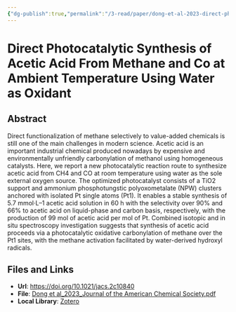 ```yaml
---
{"dg-publish":true,"permalink":"/3-read/paper/dong-et-al-2023-direct-photocatalytic-synthesis-of-acetic-acid-from-methane-and-co-at-ambient-temperature-using-water-as-oxidant/","tags":["paper/viewed"],"created":"","updated":""}
---
```



# Direct Photocatalytic Synthesis of Acetic Acid From Methane and Co at Ambient Temperature Using Water as Oxidant

## Abstract

Direct functionalization of methane selectively to value-added chemicals is still one of the main challenges in modern science. Acetic acid is an important industrial chemical produced nowadays by expensive and environmentally unfriendly carbonylation of methanol using homogeneous catalysts. Here, we report a new photocatalytic reaction route to synthesize acetic acid from CH4 and CO at room temperature using water as the sole external oxygen source. The optimized photocatalyst consists of a TiO2 support and ammonium phosphotungstic polyoxometalate (NPW) clusters anchored with isolated Pt single atoms (Pt1). It enables a stable synthesis of 5.7 mmol·L–1 acetic acid solution in 60 h with the selectivity over 90% and 66% to acetic acid on liquid-phase and carbon basis, respectively, with the production of 99 mol of acetic acid per mol of Pt. Combined isotopic and in situ spectroscopy investigation suggests that synthesis of acetic acid proceeds via a photocatalytic oxidative carbonylation of methane over the Pt1 sites, with the methane activation facilitated by water-derived hydroxyl radicals.

## Files and Links

- **Url**: https://doi.org/10.1021/jacs.2c10840
- **File**: [Dong et al_2023_Journal of the American Chemical Society.pdf](file:///C:%5CUsers%5Clengb%5COneDrive%20-%20lleng%5CZotero%5CSingle%20Atom%5CDong%20et%20al_2023_Journal%20of%20the%20American%20Chemical%20Society.pdf)
- **Local Library**: [Zotero](zotero://select/library/items/2XRMVBV2)